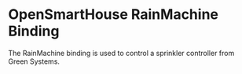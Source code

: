 # OpenSmartHouse RainMachine Binding

The RainMachine binding is used to control a sprinkler controller from Green Systems.
